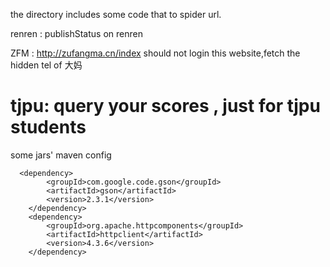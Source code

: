 the directory includes some code
that to spider url.



renren  :  publishStatus on renren

ZFM : http://zufangma.cn/index   should not login this website,fetch the hidden tel of 大妈

tjpu: query your scores , just for tjpu students
==================
some jars' maven config

      <dependency>
            <groupId>com.google.code.gson</groupId>
            <artifactId>gson</artifactId>
            <version>2.3.1</version>
        </dependency>
        <dependency>
            <groupId>org.apache.httpcomponents</groupId>
            <artifactId>httpclient</artifactId>
            <version>4.3.6</version>
        </dependency>

